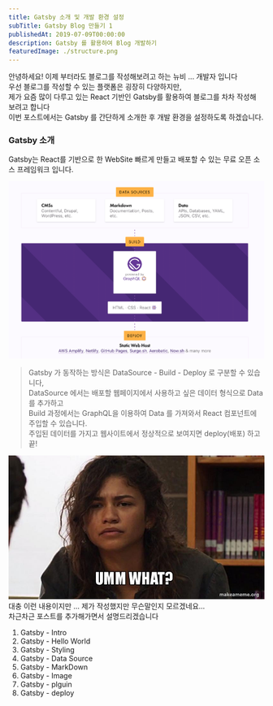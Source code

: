 ```yaml
---
title: Gatsby 소개 및 개발 환경 설정
subTitle: Gatsby Blog 만들기 1
publishedAt: 2019-07-09T00:00:00
description: Gatsby 를 활용하여 Blog 개발하기
featuredImage: ./structure.png
---
```


안녕하세요! 
이제 부터라도 블로그를 작성해보려고 하는 뉴비 ... 개발자 입니다  
우선 블로그를 작성할 수 있는 플랫폼은 굉장히 다양하지만,  
제가 요즘 많이 다루고 있는 React 기반인 Gatsby를 활용하여 블로그를 차차 작성해 보려고 합니다  
이번 포스트에서는 Gatsby 를 간단하게 소개한 후 개발 환경을 설정하도록 하겠습니다.  

### Gatsby 소개
Gatsby는 React를 기반으로 한 WebSite 빠르게 만들고 배포할 수 있는 무료 오픈 소스 프레임워크 입니다.

![structure](./structure.png)
> Gatsby 가 동작하는 방식은 DataSource - Build - Deploy 로 구분할 수 있습니다,  
> DataSource 에서는 배포할 웹페이지에서 사용하고 싶은 데이터 형식으로 Data 를 추가하고  
> Build 과정에서는 GraphQL을 이용하여 Data 를 가져와서 React 컴포넌트에 주입할 수 있습니다.  
> 주입된 데이터를 가지고 웹사이트에서 정상적으로 보여지면 deploy(배포) 하고 끝!

![what](./what.png)
대충 이런 내용이지만 ... 제가 작성했지만 무슨말인지 모르겠네요...  
차근차근 포스트를 추가해가면서 설명드리겠습니다  

1. Gatsby - Intro
2. Gatsby - Hello World
3. Gatsby - Styling
4. Gatsby - Data Source
5. Gatsby - MarkDown
6. Gatsby - Image
7. Gatsby - plguin
8. Gatsby - deploy
